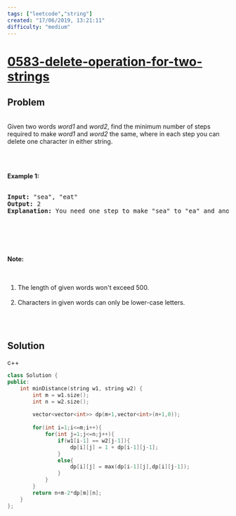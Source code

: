 ```yaml
---
tags: ["leetcode","string"]
created: "17/06/2019, 13:21:11"
difficulty: "medium"
---
```


# [0583-delete-operation-for-two-strings](https://leetcode.com/problems/delete-operation-for-two-strings/)

## Problem
<div><p><br>Given two words <i>word1</i> and <i>word2</i>, find the minimum number of steps required to make <i>word1</i> and <i>word2</i> the same, where in each step you can delete one character in either string.<br></p><br><br><p><b>Example 1:</b><br><br></p><pre><b>Input:</b> "sea", "eat"<br><b>Output:</b> 2<br><b>Explanation:</b> You need one step to make "sea" to "ea" and another step to make "eat" to "ea".<br></pre><br><p></p><br><br><p><b>Note:</b><br><br></p><ol><br><li>The length of given words won't exceed 500.</li><br><li>Characters in given words can only be lower-case letters.</li><br></ol><br><p></p></div>

## Solution

c++
```c++
class Solution {
public:
    int minDistance(string w1, string w2) {
        int m = w1.size();
        int n = w2.size();
        
        vector<vector<int>> dp(m+1,vector<int>(n+1,0));
        
        for(int i=1;i<=m;i++){
            for(int j=1;j<=n;j++){
                if(w1[i-1] == w2[j-1]){
                    dp[i][j] = 1 + dp[i-1][j-1];
                }
                else{
                    dp[i][j] = max(dp[i-1][j],dp[i][j-1]);
                }
            }
        }
        return n+m-2*dp[m][n];
    }
};
​
```

